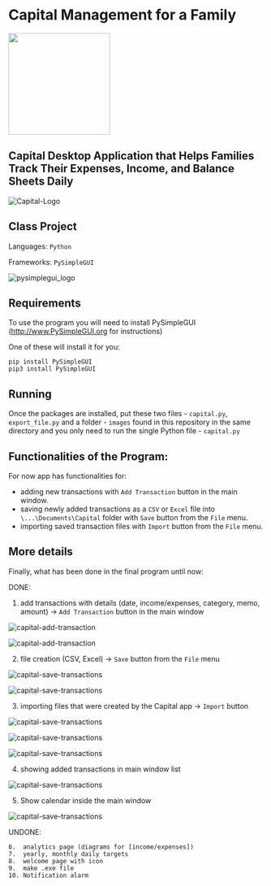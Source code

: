 # Capital Management for a Family

<img src="images/logo-capital.png" width="200" >


## Capital Desktop Application that Helps Families Track Their Expenses, Income, and Balance Sheets Daily

![Capital-Logo](screenshots/10.%20last%20view.png)


## Class Project

Languages:  `Python` 

Frameworks: `PySimpleGUI`


![pysimplegui_logo](https://user-images.githubusercontent.com/13696193/43165867-fe02e3b2-8f62-11e8-9fd0-cc7c86b11772.png)


## Requirements

To use the program you will need to install PySimpleGUI (http://www.PySimpleGUI.org for instructions)

One of these will install it for you:
```
pip install PySimpleGUI
pip3 install PySimpleGUI
```


## Running

Once the packages are installed, put these two files - `capital.py`, `export_file.py` and a folder - `images` found in this repository  in the same directory and you only need to run the single Python file - `capital.py`


## Functionalities of the Program:

For now app has functionalities for:

- adding new transactions with `Add Transaction` button in the main window.
- saving newly added transactions as a `CSV` or `Excel` file into `\...\Documents\Capital` folder with `Save` button from the `File` menu.
- importing saved transaction files with `Import` button from the `File` menu.


## More details

Finally, what has been done in the final program until now:

DONE:

1. add transactions with details (date, income/expenses, category, memo, amount) -> `Add Transaction` button in the main window


![capital-add-transaction](screenshots/2.%20add%20a%20new%20transaction.png)


![capital-add-transaction](screenshots/3.%20add%20a%20new%20transaction%202.png)



2. file creation (CSV, Excel) -> `Save` button from the `File` menu


![capital-save-transactions](screenshots/5.%20saving%20added%20transactions.png)


![capital-save-transactions](screenshots/6.%20saving%20(in%20export%20form)%20as%20a%20CSV_Excel%20file.png)



3. importing files that were created by the Capital app -> `Import` button


![capital-save-transactions](screenshots/7.%20importing%20an%20existing%20file%20from%20Capital%20folder.png)


![capital-save-transactions](screenshots/8.%20choosing%20an%20existing%20CSV%20file%20to%20import.png)


![capital-save-transactions](screenshots/9.%20result%20of%20importing%20the%20CSV%20file.png)



4. showing added transactions in main window list


![capital-save-transactions](screenshots/4.%20added%20transactions%20in%20main%20window.png)



5. Show calendar inside the main window


![capital-save-transactions](screenshots/1.%20main%20window.png)



UNDONE:
```
6.  analytics page (diagrams for [income/expenses])
7.  yearly, monthly daily targets
8.  welcome page with icon
9.  make .exe file
10. Notification alarm
```
